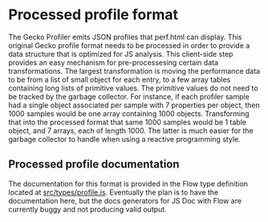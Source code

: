 # Processed profile format

The Gecko Profiler emits JSON profiles that perf.html can display. This original Gecko profile format needs to be processed in order to provide a data structure that is optimized for JS analysis. This client-side step provides an easy mechanism for pre-processesing certain data transformations. The largest transformation is moving the performance data to be from a list of small object for each entry, to a few array tables containing long lists of primitive values. The primitive values do not need to be tracked by the garbage collector. For instance, if each profiler sample had a single object associated per sample with 7 properties per object, then 1000 samples would be one array containing 1000 objects. Transforming that into the processed format that same 1000 samples would be 1 table object, and 7 arrays, each of length 1000. The latter is much easier for the garbage collector to handle when using a reactive programming style.

## Processed profile documentation

The documentation for this format is provided in the Flow type definition located at [src/types/profile.js](../src/types/profile.js). Eventually the plan is to have the documentation here, but the docs generators for JS Doc with Flow are currently buggy and not producing valid output.
